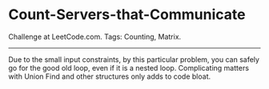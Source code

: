 # Count-Servers-that-Communicate
Challenge at LeetCode.com. Tags: Counting, Matrix.

---------------------------------------------------------------------------------------------------------------------------------------------------------------------------------
Due to the small input constraints, by this particular problem, you can safely go for the good old loop, even if it is a nested loop. 
Complicating matters with Union Find and other structures only adds to code bloat.
